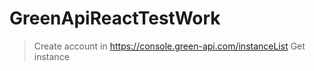 # GreenApiReactTestWork

> Create account in https://console.green-api.com/instanceList
> Get instance 
